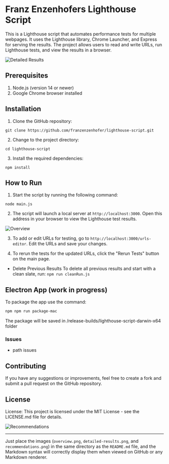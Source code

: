

# Franz Enzenhofers Lighthouse Script

This is a Lighthouse script that automates performance tests for multiple webpages. It uses the Lighthouse library, Chrome Launcher, and Express for serving the results. The project allows users to read and write URLs, run Lighthouse tests, and view the results in a browser.


![Detailed Results](detailed-results.png)

## Prerequisites

1. Node.js (version 14 or newer)
2. Google Chrome browser installed

## Installation

1. Clone the GitHub repository:

`git clone https://github.com/franzenzenhofer/lighthouse-script.git`

2. Change to the project directory:

`cd lighthouse-script`

3. Install the required dependencies:

`npm install`

## How to Run

1. Start the script by running the following command:

`node main.js`

2. The script will launch a local server at `http://localhost:3000`. Open this address in your browser to view the Lighthouse test results.

![Overview](overview.png)


3. To add or edit URLs for testing, go to `http://localhost:3000/urls-editor`. Edit the URLs and save your changes.

4. To rerun the tests for the updated URLs, click the "Rerun Tests" button on the main page.



- Delete Previous Results To delete all previous results and start with a clean slate, run: `npm run cleanRun.js`

## Electron App (work in progress)

To package the app use the command:

```bash
npm npm run package-mac
```

The package will be saved in /release-builds/lighthouse-script-darwin-x64 folder

### Issues

- path issues

## Contributing

If you have any suggestions or improvements, feel free to create a fork and submit a pull request on the GitHub repository.

## License

License: This project is licensed under the MIT License - see the LICENSE.md file for details.

![Recommendations](recommendations.png)

---

Just place the images (`overview.png`, `detailed-results.png`, and `recommendations.png`) in the same directory as the `README.md` file, and the Markdown syntax will correctly display them when viewed on GitHub or any Markdown renderer.